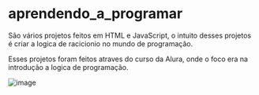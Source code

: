 # aprendendo_a_programar

São vários projetos feitos em HTML e JavaScript, o intuito desses projetos é criar a logica de racicionio no mundo de programação. 

Esses projetos foram feitos atraves do curso da Alura, onde o foco era na introdução a logica de programação. 

![image](https://user-images.githubusercontent.com/109157882/205469651-5a694f35-701c-4707-81ca-09eee1b842e1.png)
